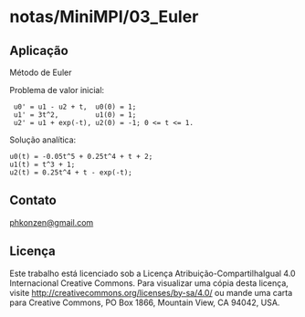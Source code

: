 # notas/MiniMPI/03_Euler

## Aplicação

Método de Euler

Problema de valor inicial:

	 u0' = u1 - u2 + t,  u0(0) = 1;
	 u1' = 3t^2,         u1(0) = 1;
	 u2' = u1 + exp(-t), u2(0) = -1; 0 <= t <= 1.

Solução analítica:

	u0(t) = -0.05t^5 + 0.25t^4 + t + 2;
	u1(t) = t^3 + 1;
	u2(t) = 0.25t^4 + t - exp(-t);

## Contato

phkonzen@gmail.com

## Licença

Este trabalho está licenciado sob a Licença Atribuição-CompartilhaIgual 4.0 Internacional Creative Commons. Para visualizar uma cópia desta licença, visite http://creativecommons.org/licenses/by-sa/4.0/ ou mande uma carta para Creative Commons, PO Box 1866, Mountain View, CA 94042, USA.
